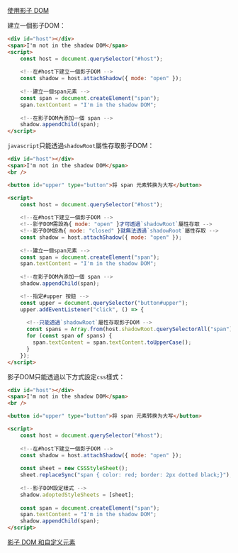 [使用影子 DOM](https://developer.mozilla.org/zh-CN/docs/Web/API/Web_components/Using_shadow_DOM)

建立一個影子DOM：
```html
<div id="host"></div>
<span>I'm not in the shadow DOM</span>
<script>
	const host = document.querySelector("#host");
	
	<!--在#host下建立一個影子DOM -->
	const shadow = host.attachShadow({ mode: "open" });
	
	<!--建立一個span元素 -->
	const span = document.createElement("span");
	span.textContent = "I'm in the shadow DOM";
	
	<!--在影子DOM內添加一個 span -->
	shadow.appendChild(span);
</script>
```

`javascript`只能透過`shadowRoot`屬性存取影子DOM：
```html
<div id="host"></div>
<span>I'm not in the shadow DOM</span>
<br />

<button id="upper" type="button">将 span 元素转换为大写</button>

<script>
	const host = document.querySelector("#host");
	
	<!--在#host下建立一個影子DOM -->
	<!--影子DOM需設為{ mode: "open" }才可透過`shadowRoot`屬性存取 -->
	<!--影子DOM設為{ mode: "closed" }就無法透過`shadowRoot`屬性存取 -->
	const shadow = host.attachShadow({ mode: "open" });
	
	<!--建立一個span元素 -->
	const span = document.createElement("span");
	span.textContent = "I'm in the shadow DOM";
	
	<!--在影子DOM內添加一個 span -->
	shadow.appendChild(span);

	<!--指定#upper 按鈕 -->
	const upper = document.querySelector("button#upper");
	upper.addEventListener("click", () => {
	  
	  <!--只能透過`shadowRoot`屬性存取影子DOM -->
	  const spans = Array.from(host.shadowRoot.querySelectorAll("span"));
	  for (const span of spans) {
	    span.textContent = span.textContent.toUpperCase();
	  }
	});
</script>
```

影子DOM只能透過以下方式設定`css`樣式：
```html
<div id="host"></div>
<span>I'm not in the shadow DOM</span>
<br />

<button id="upper" type="button">将 span 元素转换为大写</button>

<script>
	const host = document.querySelector("#host");
	
	<!--在#host下建立一個影子DOM -->
	const shadow = host.attachShadow({ mode: "open" });
	
	const sheet = new CSSStyleSheet();
	sheet.replaceSync("span { color: red; border: 2px dotted black;}");
	
	<!--影子DOM設定樣式 -->
	shadow.adoptedStyleSheets = [sheet];
	
	const span = document.createElement("span");
	span.textContent = "I'm in the shadow DOM";
	shadow.appendChild(span);
</script>
```

[影子 DOM 和自定义元素](https://developer.mozilla.org/zh-CN/docs/Web/API/Web_components/Using_shadow_DOM#%E5%BD%B1%E5%AD%90_dom_%E5%92%8C%E8%87%AA%E5%AE%9A%E4%B9%89%E5%85%83%E7%B4%A0)